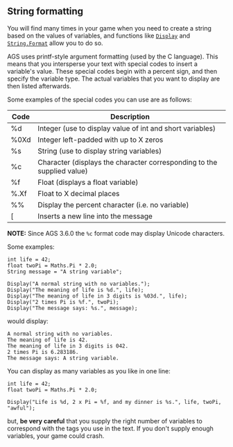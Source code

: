 ## String formatting

You will find many times in your game when you need to create a string
based on the values of variables, and functions like
[`Display`](Globalfunctions_Message#display) and
[`String.Format`](String#stringformat) allow you to do so.

AGS uses printf-style argument formatting (used by the C language). This
means that you intersperse your text with special codes to insert a
variable's value. These special codes begin with a percent sign, and
then specify the variable type. The actual variables that you want to
display are then listed afterwards.

Some examples of the special codes you can use are as follows:

Code | Description
--- | ---
%d | Integer (use to display value of int and short variables)
%0Xd | Integer left-padded with up to X zeros
%s | String (use to display string variables)
%c | Character (displays the character corresponding to the supplied value)
%f | Float (displays a float variable)
%.Xf | Float to X decimal places
%% | Display the percent character (i.e. no variable)
[ | Inserts a new line into the message

**NOTE:** Since AGS 3.6.0 the `%c` format code may display Unicode characters.

Some examples:

```ags
int life = 42;
float twoPi = Maths.Pi * 2.0;
String message = "A string variable";

Display("A normal string with no variables.");
Display("The meaning of life is %d.", life);
Display("The meaning of life in 3 digits is %03d.", life);
Display("2 times Pi is %f.", twoPi);
Display("The message says: %s.", message);
```

would display:

    A normal string with no variables.
    The meaning of life is 42.
    The meaning of life in 3 digits is 042.
    2 times Pi is 6.283186.
    The message says: A string variable.

You can display as many variables as you like in one line:

```ags
int life = 42;
float twoPi = Maths.Pi * 2.0;

Display("Life is %d, 2 x Pi = %f, and my dinner is %s.", life, twoPi, "awful");
```

but, **be very careful** that you supply the right number of variables
to correspond with the tags you use in the text. If you don't supply
enough variables, your game could crash.
